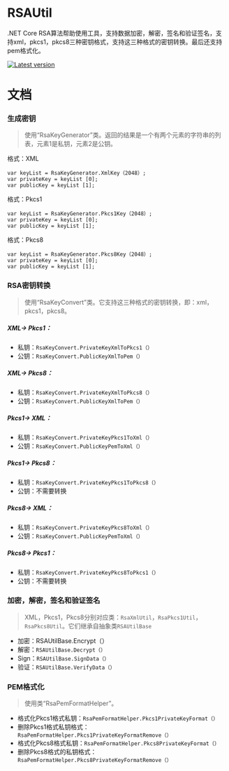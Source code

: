 # RSAUtil
.NET Core RSA算法帮助使用工具，支持数据加密，解密，签名和验证签名，支持xml，pkcs1，pkcs8三种密钥格式，支持这三种格式的密钥转换。最后还支持pem格式化。

[![Latest version](https://img.shields.io/nuget/v/XC.Framework.Security.RSAUtil.svg)](https://www.nuget.org/packages/XC.Framework.Security.RSAUtil/)

# 文档

### 生成密钥

>使用“RsaKeyGenerator”类。返回的结果是一个有两个元素的字符串的列表，元素1是私钥，元素2是公钥。

格式：XML

```CSHARP
var keyList = RsaKeyGenerator.XmlKey（2048）;
var privateKey = keyList [0];
var publicKey = keyList [1];
```

格式：Pkcs1

```CSHARP
var keyList = RsaKeyGenerator.Pkcs1Key（2048）;
var privateKey = keyList [0];
var publicKey = keyList [1];
```

格式：Pkcs8

```CSHARP
var keyList = RsaKeyGenerator.Pkcs8Key（2048）;
var privateKey = keyList [0];
var publicKey = keyList [1];
```

### RSA密钥转换

>使用“RsaKeyConvert”类。它支持这三种格式的密钥转换，即：xml，pkcs1，pkcs8。

##### XML-> Pkcs1：

- 私钥：`RsaKeyConvert.PrivateKeyXmlToPkcs1（）`
- 公钥：`RsaKeyConvert.PublicKeyXmlToPem（）`

##### XML-> Pkcs8：

- 私钥：`RsaKeyConvert.PrivateKeyXmlToPkcs8（）`
- 公钥：`RsaKeyConvert.PublicKeyXmlToPem（）`

##### Pkcs1-> XML：

- 私钥：`RsaKeyConvert.PrivateKeyPkcs1ToXml（）`
- 公钥：`RsaKeyConvert.PublicKeyPemToXml（）`

##### Pkcs1-> Pkcs8：

- 私钥：`RsaKeyConvert.PrivateKeyPkcs1ToPkcs8（）`
- 公钥：不需要转换

##### Pkcs8-> XML：

- 私钥：`RsaKeyConvert.PrivateKeyPkcs8ToXml（）`
- 公钥：`RsaKeyConvert.PublicKeyPemToXml（）`

##### Pkcs8-> Pkcs1：

- 私钥：`RsaKeyConvert.PrivateKeyPkcs8ToPkcs1（）`
- 公钥：不需要转换

### 加密，解密，签名和验证签名

> XML，Pkcs1，Pkcs8分别对应类：`RsaXmlUtil`，`RsaPkcs1Util`，`RsaPkcs8Util`。它们继承自抽象类`RSAUtilBase`

- 加密：RSAUtilBase.Encrypt（）
- 解密：`RSAUtilBase.Decrypt（）`
- Sign：`RSAUtilBase.SignData（）`
- 验证：`RSAUtilBase.VerifyData（）`

### PEM格式化

>使用类“RsaPemFormatHelper”。

- 格式化Pkcs1格式私钥：`RsaPemFormatHelper.Pkcs1PrivateKeyFormat（）`
- 删除Pkcs1格式私钥格式：`RsaPemFormatHelper.Pkcs1PrivateKeyFormatRemove（）`
- 格式化Pkcs8格式私钥：`RsaPemFormatHelper.Pkcs8PrivateKeyFormat（）`
- 删除Pkcs8格式的私钥格式：`RsaPemFormatHelper.Pkcs8PrivateKeyFormatRemove（）`

